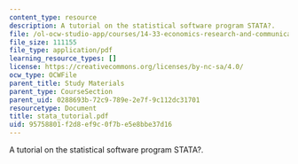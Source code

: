 ```yaml
---
content_type: resource
description: A tutorial on the statistical software program STATA?.
file: /ol-ocw-studio-app/courses/14-33-economics-research-and-communication-spring-2005/95758801f2d8ef9c0f7be5e8bbe37d16_stata_tutorial.pdf
file_size: 111155
file_type: application/pdf
learning_resource_types: []
license: https://creativecommons.org/licenses/by-nc-sa/4.0/
ocw_type: OCWFile
parent_title: Study Materials
parent_type: CourseSection
parent_uid: 0288693b-72c9-789e-2e7f-9c112dc31701
resourcetype: Document
title: stata_tutorial.pdf
uid: 95758801-f2d8-ef9c-0f7b-e5e8bbe37d16
---
```

A tutorial on the statistical software program STATA?.